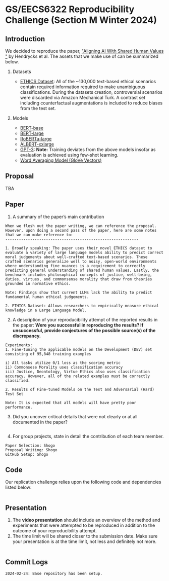 # GS/EECS6322 Reproducibility Challenge (Section M Winter 2024)

## Introduction 
We decided to reproduce the paper, ["Aligning AI With Shared Human Values "](https://iclr.cc/virtual/2021/poster/2960) by Hendrycks et al. The assets that we make use of can be summarized below.
1. Datasets
    - [ETHICS Dataset](https://people.eecs.berkeley.edu/~hendrycks/ethics.tar): All of the ~130,000 text-based ethical scenarios contain required information required to make unambiguous classifications. During the datasets creation, controversial scenarios were discarded via Amazon Mechanical Turk. A contrast set including counterfactual augmentations is included to reduce biases from the test set.

2. Models
    - [BERT-base]()
    - [BERT-large]() 
    - [RoBERTa-large]()
    - [ALBERT-xxlarge]()
    - [GPT-3](): **Note:** Training deviates from the above models insofar as evaluation is achieved using few-shot learning. 
    - [Word Averaging Model (GloVe Vectors)]()

## Proposal
TBA
## Paper 
1. A summary of the paper’s main contribution
```
When we flesh out the paper writing, we can reference the proposal. However, upon doing a second pass of the paper, here are some notes that we can make reference to:
-----------------------------------------------------------

1. Broadly speaking: The paper uses their novel ETHICS dataset to evaluate a variety of large language models ability to predict correct moral judgements about well-crafted text-based scenarios. These crafted scenarios generalize well to noisy, open-world environments where understanding fine nuances is a requirement to correctly predicting general understanding of shared human values. Lastly, the benchmark includes philosophical concepts of justice, well-being, duties, virtues, and commonsense morality that draw from theories grounded in normative ethics.

Note: Findings show that current LLMs lack the ability to predict fundamental human ethical judgements. 

2. ETHICS Dataset: Allows researchers to empirically measure ethical knowledge in a Large Language Model. 

```
2. A description of your reproducibility attempt of the reported results in the paper: **Were you successful in reproducing the results? If unsuccessful, provide 
conjectures of the possible source(s) of the discrepancy.**
```
Experiments:
1. Fine-tuning the applicable models on the Development (DEV) set  consisting of 95,848 training examples

i) All tasks utilize 0/1 loss as the scoring metric
ii) Commonsese Morality uses classification accuracy 
iii) Justice, Deontology, Virtue Ethics also uses classification accuracy. However, all of the related examples must be correctly classified. 

2. Results of Fine-tuned Models on the Test and Adversarial (Hard) Test Set 

Note: It is expected that all models will have pretty poor performance.
```
3. Did you uncover critical details that were not clearly or at all documented in the paper?
```
```
4. For group projects, state in detail the contribution of each team member.
```
Paper Selection: Shogo
Proposal Writing: Shogo 
GitHub Setup: Shogo
```
## Code 
Our replication challenge relies upon the following code and dependencies listed below:
```
```
## Presentation
1. The  **video presentation** should include an overview of the method and experiments that were attempted to be reproduced in addition to the outcome of your reproducibility
attempt. 
2. The time limit will be shared closer to the submission date. Make sure your presentation is at the time limit, not less and definitely not more.
```
```
## Commit Logs

```
2024-02-24: Base repository has been setup. 
```

